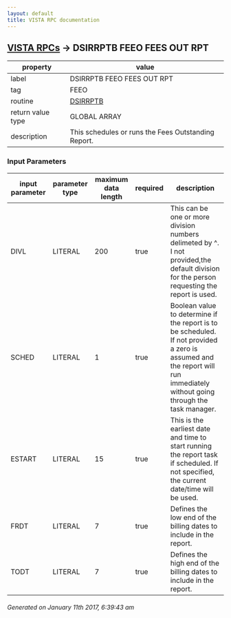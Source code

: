 ```yaml
---
layout: default
title: VISTA RPC documentation
---
```




## [VISTA RPCs](TableOfContent.md) &#8594; DSIRRPTB FEEO FEES OUT RPT 

 property | value 
--- | --- 
 label | DSIRRPTB FEEO FEES OUT RPT
 tag | FEEO
 routine | [DSIRRPTB](http://code.osehra.org/dox/Routine_DSIRRPTB_source.html)
 return value type | GLOBAL ARRAY
 description | This schedules or runs the Fees Outstanding Report.

### Input Parameters

| input parameter | parameter type | maximum data length | required | description | 
| --- | --- | --- | --- | --- | 
| DIVL | LITERAL | 200 | true | This can be one or more division numbers delimeted by \^\. I not provided,the default division for the person requesting the report is used. | 
| SCHED | LITERAL | 1 | true | Boolean value to determine if the report is to be scheduled.  If not provided a zero is assumed and the report will run immediately without going through the task manager. | 
| ESTART | LITERAL | 15 | true | This is the earliest date and time to start running the report task if scheduled.  If not specified, the current date/time will be used.  | 
| FRDT | LITERAL | 7 | true | Defines the low end of the billing dates to include in the report.  | 
| TODT | LITERAL | 7 | true | Defines the high end of the billing dates to include in the report. | 




 ###### Generated on January 11th 2017, 6:39:43 am